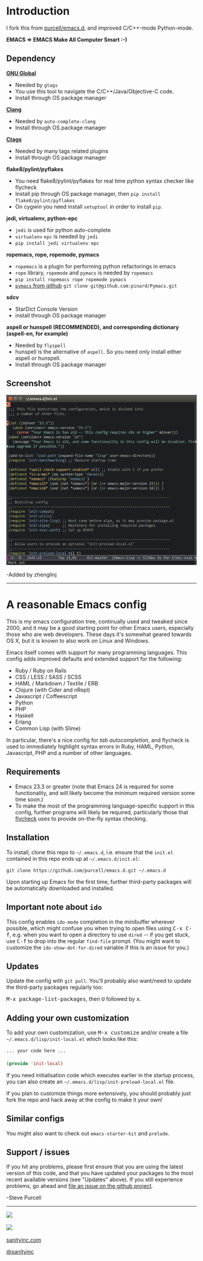 # Introduction

I fork this from [purcell/emacs.d](https://github.com/purcell/emacs.d ), and improved C/C++-mode Python-mode.

**EMACS => EMACS Make All Computer Smart :-)**

## Dependency

**[GNU Global](http://www.gnu.org/software/global)**
- Needed by `gtags`
- You use this tool to navigate the C/C++/Java/Objective-C code.
- Install through OS package manager

**[Clang](http://clang.llvm.org)**
- Needed by `auto-complete-clang`
- Install through OS package manager

**[Ctags](http://ctags.sourceforge.net)**
- Needed by many tags related plugins
- Install through OS package manager

**flake8/pylint/pyflakes**
- You need flake8/pylint/pyflakes for real time python syntax checker like flycheck
- Install pip through OS package manager, then `pip install flake8/pylint/pyflakes`
- On cygwin you need install `setuptool` in order to install `pip`.

**jedi, virtualenv, python-epc**
- `jedi` is used for python auto-complete
- `virtualenv` `epc` is needed by `jedi`
- `pip install jedi virtualenv epc`

**ropemacs, rope, ropemode, pymacs**
- `ropemacs` is a plugin for performing python refactorings in emacs
- `rope` library, `ropemode` and `pymacs` is needed by `ropemacs`
- `pip install ropemacs rope ropemode pymacs`
- [`pymacs` from github](https://github.com/pinard/Pymacs ) `git clone git@github.com:pinard/Pymacs.git`

**sdcv**
- StarDict Console Version
- install through OS package manager

**aspell or hunspell (RECOMMENDED), and corresponding dictionary (aspell-en, for example)**
- Needed by `flyspell`
- hunspell is the alternative of `aspell`. So you need only install either aspell or hunspell.
- Install through OS package manager

## Screenshot

![](./.emacs.png )


-Added by zhenglinj

---

# A reasonable Emacs config

This is my emacs configuration tree, continually used and tweaked
since 2000, and it may be a good starting point for other Emacs
users, especially those who are web developers. These days it's
somewhat geared towards OS X, but it is known to also work on Linux
and Windows.

Emacs itself comes with support for many programming languages. This
config adds improved defaults and extended support for the following:

* Ruby / Ruby on Rails
* CSS / LESS / SASS / SCSS
* HAML / Markdown / Textile / ERB
* Clojure (with Cider and nRepl)
* Javascript / Coffeescript
* Python
* PHP
* Haskell
* Erlang
* Common Lisp (with Slime)

In particular, there's a nice config for *tab autocompletion*, and
flycheck is used to immediately highlight syntax errors in Ruby, HAML,
Python, Javascript, PHP and a number of other languages.

## Requirements

* Emacs 23.3 or greater (note that Emacs 24 is required for some
  functionality, and will likely become the minimum required version
  some time soon.)
* To make the most of the programming language-specific support in
  this config, further programs will likely be required, particularly
  those that [flycheck](https://github.com/flycheck/flycheck) uses to
  provide on-the-fly syntax checking.

## Installation

To install, clone this repo to `~/.emacs.d`, i.e. ensure that the
`init.el` contained in this repo ends up at `~/.emacs.d/init.el`:

```
git clone https://github.com/purcell/emacs.d.git ~/.emacs.d
```

Upon starting up Emacs for the first time, further third-party
packages will be automatically downloaded and installed.

## Important note about `ido`

This config enables `ido-mode` completion in the minibuffer wherever
possible, which might confuse you when trying to open files using
<kbd>C-x C-f</kbd>, e.g. when you want to open a directory to use
`dired` -- if you get stuck, use <kbd>C-f</kbd> to drop into the
regular `find-file` prompt. (You might want to customize the
`ido-show-dot-for-dired` variable if this is an issue for you.)

## Updates

Update the config with `git pull`. You'll probably also want/need to update
the third-party packages regularly too:

<kbd>M-x package-list-packages</kbd>, then <kbd>U</kbd> followed by <kbd>x</kbd>.

## Adding your own customization

To add your own customization, use <kbd>M-x customize</kbd> and/or
create a file `~/.emacs.d/lisp/init-local.el` which looks like this:

```el
... your code here ...

(provide 'init-local)
```

If you need initialisation code which executes earlier in the startup process,
you can also create an `~/.emacs.d/lisp/init-preload-local.el` file.

If you plan to customize things more extensively, you should probably
just fork the repo and hack away at the config to make it your own!

## Similar configs

You might also want to check out `emacs-starter-kit` and `prelude`.

## Support / issues

If you hit any problems, please first ensure that you are using the latest version
of this code, and that you have updated your packages to the most recent available
versions (see "Updates" above). If you still experience problems, go ahead and
[file an issue on the github project](https://github.com/purcell/emacs.d).

-Steve Purcell

<hr>

[![](http://api.coderwall.com/purcell/endorsecount.png)](http://coderwall.com/purcell)

[![](http://www.linkedin.com/img/webpromo/btn_liprofile_blue_80x15.png)](http://uk.linkedin.com/in/stevepurcell)

[sanityinc.com](http://www.sanityinc.com/)

[@sanityinc](https://twitter.com/)
